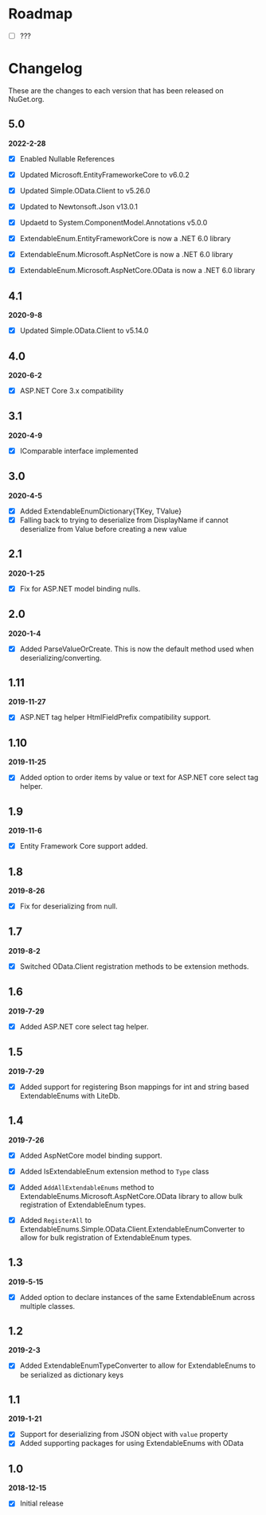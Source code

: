 # Roadmap
- [ ] ???


# Changelog

These are the changes to each version that has been released
on NuGet.org.

## 5.0
**2022-2-28**
- [x] Enabled Nullable References
- [x] Updated Microsoft.EntityFrameworkeCore to v6.0.2
- [x] Updated Simple.OData.Client to v5.26.0
- [x] Updated to Newtonsoft.Json v13.0.1
- [x] Updaetd to System.ComponentModel.Annotations v5.0.0 
- [x] ExtendableEnum.EntityFrameworkCore is now a .NET 6.0 library
- [x] ExtendableEnum.Microsoft.AspNetCore is now a .NET 6.0 library
- [x] ExtendableEnum.Microsoft.AspNetCore.OData is now a .NET 6.0 library


## 4.1
**2020-9-8**
- [x] Updated Simple.OData.Client to v5.14.0

## 4.0
**2020-6-2**
- [x] ASP.NET Core 3.x compatibility

## 3.1
**2020-4-9**
- [x] IComparable interface implemented

## 3.0
**2020-4-5**
- [x] Added ExtendableEnumDictionary{TKey, TValue}
- [x] Falling back to trying to deserialize from DisplayName if cannot deserialize from Value before creating a new value 

## 2.1
**2020-1-25**
- [x] Fix for ASP.NET model binding nulls. 

## 2.0
**2020-1-4**
- [x] Added ParseValueOrCreate. This is now the default method used when deserializing/converting.

## 1.11
**2019-11-27**
- [x] ASP.NET tag helper HtmlFieldPrefix compatibility support.

## 1.10
**2019-11-25**
- [x] Added option to order items by value or text for ASP.NET core select tag helper.

## 1.9
**2019-11-6**
- [x] Entity Framework Core support added.

## 1.8
**2019-8-26**
- [x] Fix for deserializing from null.

## 1.7
**2019-8-2**
- [x] Switched OData.Client registration methods to be extension methods.

## 1.6
**2019-7-29**
- [x] Added ASP.NET core select tag helper.

## 1.5
**2019-7-29**
- [x] Added support for registering Bson mappings for int and string based ExtendableEnums with LiteDb.

## 1.4
**2019-7-26**
- [x] Added AspNetCore model binding support.
- [x] Added IsExtendableEnum extension method to `Type` class
- [x] Added `AddAllExtendableEnums` method to ExtendableEnums.Microsoft.AspNetCore.OData library to allow bulk registration of ExtendableEnum types.
- [x] Added `RegisterAll` to ExtendableEnums.Simple.OData.Client.ExtendableEnumConverter to allow for bulk registration of ExtendableEnum types.


## 1.3
**2019-5-15**
- [x] Added option to declare instances of the same ExtendableEnum across multiple classes.

## 1.2
**2019-2-3**
- [x] Added ExtendableEnumTypeConverter to allow for ExtendableEnums to be serialized as dictionary keys

## 1.1
**2019-1-21**
- [x] Support for deserializing from JSON object with `value` property
- [x] Added supporting packages for using ExtendableEnums with OData

## 1.0

**2018-12-15**

- [x] Initial release




 
 